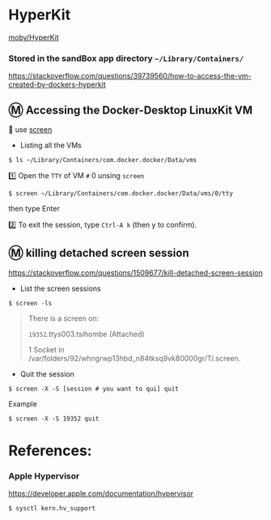 # HyperKit


[moby/HyperKit](https://github.com/moby/hyperkit)


### Stored in the sandBox app directory `~/Library/Containers/`

https://stackoverflow.com/questions/39739560/how-to-access-the-vm-created-by-dockers-hyperkit


## :m: Accessing the Docker-Desktop LinuxKit VM

:pushpin: use [screen](https://linuxize.com/post/how-to-use-linux-screen/)

* Listing all the VMs

```
$ ls ~/Library/Containers/com.docker.docker/Data/vms
```

:one: Open the `TTY` of VM `#` 0 unsing `screen`

```
$ screen ~/Library/Containers/com.docker.docker/Data/vms/0/tty
```

then type Enter


:two: To exit the session, type `Ctrl-A k` (then y to confirm).


## :m: killing detached screen session

https://stackoverflow.com/questions/1509677/kill-detached-screen-session

* List the screen sessions

```
$ screen -ls
```
>  There is a screen on:
>   
>    `19352`.ttys003.tsihombe	(Attached)
>  
>  1 Socket in /var/folders/92/whngrwp13hbd_n84tksq9vk80000gr/T/.screen.

* Quit the session

```
$ screen -X -S [session # you want to qui] quit
```

Example

```
$ screen -X -S 19352 quit
```

# References:

### Apple Hypervisor

https://developer.apple.com/documentation/hypervisor

```
$ sysctl kern.hv_support
```


